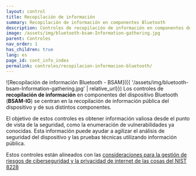```yaml
---
layout: control
title: Recopilación de información
summary: Recopilación de información en componentes Bluetooth
description: Controles de recopilación de información en componentes de dispositivos de la metodologia de seguridad Bluetooth BSAM
image: /assets/img/bluetooth-bsam-Information-gathering.jpg
parent: Controles
nav_order: 1
has_children: true
lang: es
page_id: cont_info_index
permalink: controles/recopilacion-informacion-bluetooth/
---
```


![Recopilación de información Bluetooth - BSAM]({{ '/assets/img/bluetooth-bsam-Information-gathering.jpg' | relative_url}})
Los controles de **recopilación de información** en componentes del dispositivo Bluetooth (**BSAM-IG**) se centran en la recopilación de información pública del dispositivo y de sus distintos componentes. 

El objetivo de estos controles es obtener información valiosa desde el punto de vista de la seguridad, como la enumeración de vulnerabilidades ya conocidas. Esta información puede ayudar a agilizar el análisis de seguridad del dispositivo y las pruebas técnicas utilizando información pública.

Estos controles están alineados con las [consideraciones para la gestión de riesgos de ciberseguridad y la privacidad de internet de las cosas del NIST 8228](https://csrc.nist.gov/pubs/ir/8228/final)